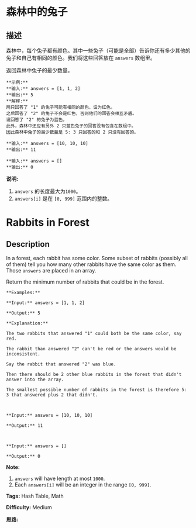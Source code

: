 # 森林中的兔子

## 描述

森林中，每个兔子都有颜色。其中一些兔子（可能是全部）告诉你还有多少其他的兔子和自己有相同的颜色。我们将这些回答放在 `answers` 数组里。

返回森林中兔子的最少数量。

    
    
    **示例:**
    **输入:** answers = [1, 1, 2]
    **输出:** 5
    **解释:**
    两只回答了 "1" 的兔子可能有相同的颜色，设为红色。
    之后回答了 "2" 的兔子不会是红色，否则他们的回答会相互矛盾。
    设回答了 "2" 的兔子为蓝色。
    此外，森林中还应有另外 2 只蓝色兔子的回答没有包含在数组中。
    因此森林中兔子的最少数量是 5: 3 只回答的和 2 只没有回答的。
    
    **输入:** answers = [10, 10, 10]
    **输出:** 11
    
    **输入:** answers = []
    **输出:** 0
    

**说明:**

  1. `answers` 的长度最大为`1000`。
  2. `answers[i]` 是在 `[0, 999]` 范围内的整数。



# Rabbits in Forest

## Description



In a forest, each rabbit has some color. Some subset of rabbits (possibly all of them) tell you how many other rabbits have the same color as them. Those `answers` are placed in an array.

Return the minimum number of rabbits that could be in the forest.

    
    
    **Examples:**
    **Input:** answers = [1, 1, 2]
    **Output:** 5
    **Explanation:**
    The two rabbits that answered "1" could both be the same color, say red.
    The rabbit than answered "2" can't be red or the answers would be inconsistent.
    Say the rabbit that answered "2" was blue.
    Then there should be 2 other blue rabbits in the forest that didn't answer into the array.
    The smallest possible number of rabbits in the forest is therefore 5: 3 that answered plus 2 that didn't.
    
    **Input:** answers = [10, 10, 10]
    **Output:** 11
    
    **Input:** answers = []
    **Output:** 0
    

**Note:**

  1. `answers` will have length at most `1000`.
  2. Each `answers[i]` will be an integer in the range `[0, 999]`.


**Tags:** Hash Table, Math

**Difficulty:** Medium

**思路:**
